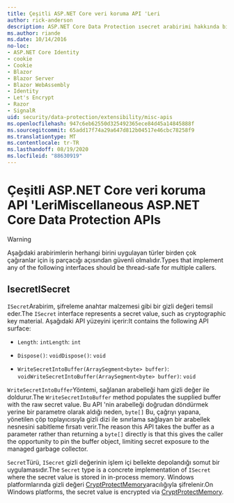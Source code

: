 ```yaml
---
title: Çeşitli ASP.NET Core veri koruma API 'Leri
author: rick-anderson
description: ASP.NET Core Data Protection ısecret arabirimi hakkında bilgi edinin.
ms.author: riande
ms.date: 10/14/2016
no-loc:
- ASP.NET Core Identity
- cookie
- Cookie
- Blazor
- Blazor Server
- Blazor WebAssembly
- Identity
- Let's Encrypt
- Razor
- SignalR
uid: security/data-protection/extensibility/misc-apis
ms.openlocfilehash: 947c6eb62550d325492365ece84d45a14845888f
ms.sourcegitcommit: 65add17f74a29a647d812b04517e46cbc78258f9
ms.translationtype: MT
ms.contentlocale: tr-TR
ms.lasthandoff: 08/19/2020
ms.locfileid: "88630919"
---
```

# <a name="miscellaneous-aspnet-core-data-protection-apis"></a><span data-ttu-id="ef547-103">Çeşitli ASP.NET Core veri koruma API 'Leri</span><span class="sxs-lookup"><span data-stu-id="ef547-103">Miscellaneous ASP.NET Core Data Protection APIs</span></span>

<a name="data-protection-extensibility-mics-apis"></a>

>[!WARNING]
> <span data-ttu-id="ef547-104">Aşağıdaki arabirimlerin herhangi birini uygulayan türler birden çok çağıranlar için iş parçacığı açısından güvenli olmalıdır.</span><span class="sxs-lookup"><span data-stu-id="ef547-104">Types that implement any of the following interfaces should be thread-safe for multiple callers.</span></span>

## <a name="isecret"></a><span data-ttu-id="ef547-105">Isecret</span><span class="sxs-lookup"><span data-stu-id="ef547-105">ISecret</span></span>

<span data-ttu-id="ef547-106">`ISecret`Arabirim, şifreleme anahtar malzemesi gibi bir gizli değeri temsil eder.</span><span class="sxs-lookup"><span data-stu-id="ef547-106">The `ISecret` interface represents a secret value, such as cryptographic key material.</span></span> <span data-ttu-id="ef547-107">Aşağıdaki API yüzeyini içerir:</span><span class="sxs-lookup"><span data-stu-id="ef547-107">It contains the following API surface:</span></span>

* <span data-ttu-id="ef547-108">`Length`: `int`</span><span class="sxs-lookup"><span data-stu-id="ef547-108">`Length`: `int`</span></span>

* <span data-ttu-id="ef547-109">`Dispose()`: `void`</span><span class="sxs-lookup"><span data-stu-id="ef547-109">`Dispose()`: `void`</span></span>

* <span data-ttu-id="ef547-110">`WriteSecretIntoBuffer(ArraySegment<byte> buffer)`: `void`</span><span class="sxs-lookup"><span data-stu-id="ef547-110">`WriteSecretIntoBuffer(ArraySegment<byte> buffer)`: `void`</span></span>

<span data-ttu-id="ef547-111">`WriteSecretIntoBuffer`Yöntemi, sağlanan arabelleği ham gizli değer ile doldurur.</span><span class="sxs-lookup"><span data-stu-id="ef547-111">The `WriteSecretIntoBuffer` method populates the supplied buffer with the raw secret value.</span></span> <span data-ttu-id="ef547-112">Bu API 'nin arabelleği doğrudan döndürmek yerine bir parametre olarak aldığı neden, `byte[]` Bu, çağrıyı yapana, yönetilen çöp toplayıcısıyla gizli dizi ile sınırlama sağlayan bir arabellek nesnesini sabitleme fırsatı verir.</span><span class="sxs-lookup"><span data-stu-id="ef547-112">The reason this API takes the buffer as a parameter rather than returning a `byte[]` directly is that this gives the caller the opportunity to pin the buffer object, limiting secret exposure to the managed garbage collector.</span></span>

<span data-ttu-id="ef547-113">`Secret`Türü, `ISecret` gizli değerinin işlem içi bellekte depolandığı somut bir uygulamasıdır.</span><span class="sxs-lookup"><span data-stu-id="ef547-113">The `Secret` type is a concrete implementation of `ISecret` where the secret value is stored in in-process memory.</span></span> <span data-ttu-id="ef547-114">Windows platformlarında gizli değeri [CryptProtectMemory](/windows/win32/api/dpapi/nf-dpapi-cryptprotectmemory)aracılığıyla şifrelenir.</span><span class="sxs-lookup"><span data-stu-id="ef547-114">On Windows platforms, the secret value is encrypted via [CryptProtectMemory](/windows/win32/api/dpapi/nf-dpapi-cryptprotectmemory).</span></span>
